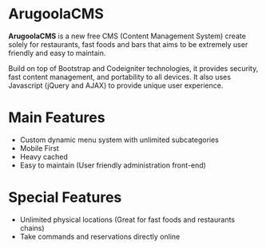 # ArugoolaCMS

<b>ArugoolaCMS</b> is a new free CMS (Content Management System) create solely for restaurants, fast foods and bars that aims to be extremely user friendly and easy to maintain.

Build on top of Bootstrap and Codeigniter technologies, it provides security, fast content management, and portability to all devices. It also uses Javascript (jQuery and AJAX) to provide unique user experience.

<h1>Main Features</h1>
<ul>
<li>Custom dynamic menu system with unlimited subcategories</li>
<li>Mobile First</li>
<li>Heavy cached</li>
<li>Easy to maintain (User friendly administration front-end)</li>
</ul>

<h1>Special Features</h1>
<ul>
<li>Unlimited physical locations (Great for fast foods and restaurants chains)</li>
<li>Take commands and reservations directly online</li>
</ul>

<more to come>
